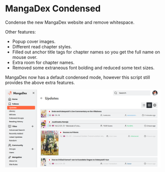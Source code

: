 # MangaDex Condensed

Condense the new MangaDex website and remove whitespace.

Other features:

* Popup cover images.
* Different read chapter styles.
* Filled out anchor title tags for chapter names so you get the full name on mouse over.
* Extra room for chapter names.
* Removed some extraneous font bolding and reduced some text sizes.

MangaDex now has a default condensed mode, however this script still provides the above extra features.

![screenshot](./screenshots/screenshot_12.png)

